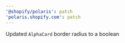 ```yaml
---
'@shopify/polaris': patch
'polaris.shopify.com': patch
---
```


Updated `AlphaCard` border radius to a boolean
